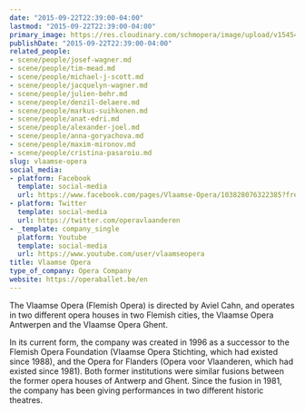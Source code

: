 ```yaml
---
date: "2015-09-22T22:39:00-04:00"
lastmod: "2015-09-22T22:39:00-04:00"
primary_image: https://res.cloudinary.com/schmopera/image/upload/v1545409169/media/webhook-uploads/1442975498159/Vlaamse-Opera-logo.png.png
publishDate: "2015-09-22T22:39:00-04:00"
related_people:
- scene/people/josef-wagner.md
- scene/people/tim-mead.md
- scene/people/michael-j-scott.md
- scene/people/jacquelyn-wagner.md
- scene/people/julien-behr.md
- scene/people/denzil-delaere.md
- scene/people/markus-suihkonen.md
- scene/people/anat-edri.md
- scene/people/alexander-joel.md
- scene/people/anna-goryachova.md
- scene/people/maxim-mironov.md
- scene/people/cristina-pasaroiu.md
slug: vlaamse-opera
social_media:
- platform: Facebook
  template: social-media
  url: https://www.facebook.com/pages/Vlaamse-Opera/103828076322385?fref=ts
- platform: Twitter
  template: social-media
  url: https://twitter.com/operavlaanderen
- _template: company_single
  platform: Youtube
  template: social-media
  url: https://www.youtube.com/user/vlaamseopera
title: Vlaamse Opera
type_of_company: Opera Company
website: https://operaballet.be/en
---
```


The Vlaamse Opera (Flemish Opera) is directed by Aviel Cahn, and operates in two different opera houses in two Flemish cities, the Vlaamse Opera Antwerpen and the Vlaamse Opera Ghent. 

In its current form, the company was created in 1996 as a successor to the Flemish Opera Foundation (Vlaamse Opera Stichting, which had existed since 1988), and the Opera for Flanders (Opera voor Vlaanderen, which had existed since 1981). Both former institutions were similar fusions between the former opera houses of Antwerp and Ghent. Since the fusion in 1981, the company has been giving performances in two different historic theatres.
